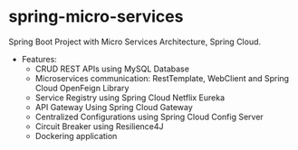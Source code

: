 # spring-micro-services
Spring Boot Project with Micro Services Architecture, Spring Cloud.
+ Features: 
    - CRUD REST APIs using MySQL Database
    - Microservices communication: RestTemplate, WebClient and Spring Cloud OpenFeign Library
    - Service Registry using Spring Cloud Netflix Eureka
    - API Gateway Using Spring Cloud Gateway
    - Centralized Configurations using Spring Cloud Config Server
    - Circuit Breaker using Resilience4J
    - Dockering application
